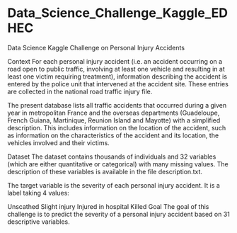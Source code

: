 # Data_Science_Challenge_Kaggle_EDHEC
Data Science Kaggle Challenge on Personal Injury Accidents

Context
For each personal injury accident (i.e. an accident occurring on a road open to public traffic, involving at least one vehicle and resulting in at least one victim requiring treatment), information describing the accident is entered by the police unit that intervened at the accident site. These entries are collected in the national road traffic injury file.

The present database lists all traffic accidents that occurred during a given year in metropolitan France and the overseas departments (Guadeloupe, French Guiana, Martinique, Reunion Island and Mayotte) with a simplified description. This includes information on the location of the accident, such as information on the characteristics of the accident and its location, the vehicles involved and their victims.

Dataset
The dataset contains thousands of individuals and 32 variables (which are either quantitative or categorical) with many missing values. The description of these variables is available in the file description.txt.

The target variable is the severity of each personal injury accident. It is a label taking 4 values:

Unscathed
Slight injury
Injured in hospital
Killed
Goal
The goal of this challenge is to predict the severity of a personal injury accident based on 31 descriptive variables.
